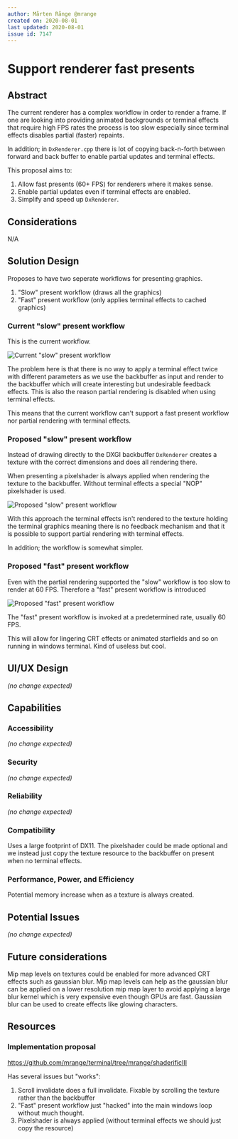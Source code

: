 ```yaml
---
author: Mårten Rånge @mrange
created on: 2020-08-01
last updated: 2020-08-01
issue id: 7147
---
```


# Support renderer fast presents

## Abstract

The current renderer has a complex workflow in order to render a frame. If one are looking into providing animated backgrounds or terminal effects that require high FPS rates the process is too slow especially since terminal effects disables partial (faster) repaints.

In addition; in `DxRenderer.cpp` there is lot of copying back-n-forth between forward and back buffer to enable partial updates and terminal effects.

This proposal aims to:

1. Allow fast presents (60+ FPS) for renderers where it makes sense.
2. Enable partial updates even if terminal effects are enabled.
3. Simplify and speed up `DxRenderer`.

## Considerations

N/A

## Solution Design

Proposes to have two seperate workflows for presenting graphics.

1. "Slow" present workflow (draws all the graphics)
2. "Fast" present workflow (only applies terminal effects to cached graphics)

### Current "slow" present workflow

This is the current workflow.

![Current "slow" present workflow](assets/7147/current_slow.png)

The problem here is that there is no way to apply a terminal effect twice with different parameters as we use the backbuffer as input and render to the backbuffer which will create interesting but undesirable feedback effects. This is also the reason partial rendering is disabled when using terminal effects.

This means that the current workflow can't support a fast present workflow nor partial rendering with terminal effects.

### Proposed "slow" present workflow

Instead of drawing directly to the DXGI backbuffer `DxRenderer` creates a texture with the correct dimensions and does all rendering there.

When presenting a pixelshader is always applied when rendering the texture to the backbuffer. Without terminal effects a special "NOP" pixelshader is used.

![Proposed "slow" present workflow](assets/7147/proposed_slow.png)

With this approach the terminal effects isn't rendered to the texture holding the terminal graphics meaning there is no feedback mechanism and that it is possible to support partial rendering with terminal effects.

In addition; the workflow is somewhat simpler.

### Proposed "fast" present workflow

Even with the partial rendering supported the "slow" workflow is too slow to render at 60 FPS. Therefore a "fast" present workflow is introduced

![Proposed "fast" present workflow](assets/7147/proposed_fast.png)

The "fast" present workflow is invoked at a predetermined rate, usually 60 FPS.

This will allow for lingering CRT effects or animated starfields and so on running in windows terminal. Kind of useless but cool.

## UI/UX Design

_(no change expected)_

## Capabilities

### Accessibility

_(no change expected)_

### Security

_(no change expected)_

### Reliability

_(no change expected)_

### Compatibility

Uses a large footprint of DX11. The pixelshader could be made optional and we instead just copy the texture resource to the backbuffer on present when no terminal effects.

### Performance, Power, and Efficiency

Potential memory increase when as a texture is always created.

## Potential Issues

_(no change expected)_

## Future considerations

Mip map levels on textures could be enabled for more advanced CRT effects such as gaussian blur. Mip map levels can help as the gaussian blur can be applied on a lower resolution mip map layer to avoid applying a large blur kernel which is very expensive even though GPUs are fast. Gaussian blur can be used to create effects like glowing characters.

## Resources

### Implementation proposal

https://github.com/mrange/terminal/tree/mrange/shaderificIII

Has several issues but "works":

1. Scroll invalidate does a full invalidate. Fixable by scrolling the texture rather than the backbuffer
2. "Fast" present workflow just "hacked" into the main windows loop without much thought.
3. Pixelshader is always applied (without terminal effects we should just copy the resource)




